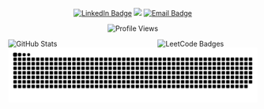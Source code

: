 <p align="center">
  <a href="https://www.linkedin.com/in/seifmaged/" target="_blank"><img src="https://img.shields.io/badge/LinkedIn-Connect-blue?style=for-the-badge&logo=linkedin" alt="LinkedIn Badge"/></a>
  <a href="https://leetcode.com/SeifMaged/" target="_blank"><img src="https://img.shields.io/badge/LeetCode-SeifMaged-FFA116?style=for-the-badge&logo=leetcode"/></a>
  <a href="mailto:seifmagedmohamed@gmail.com"><img src="https://img.shields.io/badge/Email-Click%20to%20Send-red?style=for-the-badge&logo=gmail" alt="Email Badge"/></a>
</p>


<p align="center">
  <img src="https://komarev.com/ghpvc/?username=seifmaged&label=Profile%20Views&color=000000&style=for-the-badge" alt="Profile Views" />
</p>

</p>



<img align="right" width="40%" src="https://leetcode-badge-showcase.vercel.app/api?username=seifmaged&theme=transparent&border=border&filter=submission" alt="LeetCode Badges" />


<div align="left">
  <img width="49%" height="195px" src="https://github-readme-stats.vercel.app/api?username=seifmaged&show_icons=true&theme=transparent&hide_border=true&rank_icon=github" alt="GitHub Stats" />
</div>


<picture>
  <source media="(prefers-color-scheme: dark)" srcset="https://raw.githubusercontent.com/seifmaged/seifmaged/output/github-snake-dark.svg" />
  <source media="(prefers-color-scheme: light)" srcset="https://raw.githubusercontent.com/seifmaged/seifmaged/output/github-snake.svg" />
  <img align=center alt="github-snake" src="https://raw.githubusercontent.com/seifmaged/seifmaged/output/github-snake.svg" />
</picture>






